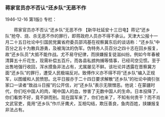 ### 蒋家官员亦不否认“还乡队”无恶不作

1946-12-16
第1版()
专栏：

　　蒋家官员亦不否认“还乡队”无恶不作
    【新华社延安十三日电】蒋记“还乡队”抢夺、烧、杀无恶不作的罪行，即蒋政府人员亦不得不承认。天津大公报十一月二十五日社论中引国民党冀省府委员邵鸿基在视察冀东后的谈话称：“还乡队”中百分之五十为散兵游勇，及被淘汰的伪军。伪特务人员百分之四十志在回乡报复，故“还乡队员”大抵不能作战。尤不易守纪律，而挟嫌报复徒滋纠纷。例如今年春被清算五十斤花生，现需补偿五百斤。而各县私掳拘捕等情事，已经司空见惯。至于出售地强行收回，浑水摸鱼非法占有，尤属屡见不鲜。该社论并透露在晋察冀方面“还乡队”的罪行，遭受人民极端反对。致傅作义亦不得不将“还乡队”编入正规军，以图缓和人民愤怒。北平日报亦于二十四日要求解散“还乡队”的社论中摘引张家口一读者“致战斗日报”的公开信，对“还乡队”表示无限憎恶。他说：在蒙疆时代，你们吃中国人的肉，喝中国人的血，惨害了无数中国人的生命。日本投降了，你们看势不好，竟不辞而别。现在国军来了，你们也来了，不知有何贵干？而不肖文武官吏，竟用“还乡队”作爪牙鹰犬，互相勾结，欺压善良，鱼肉百姓，挟嫌报复非法占有。
